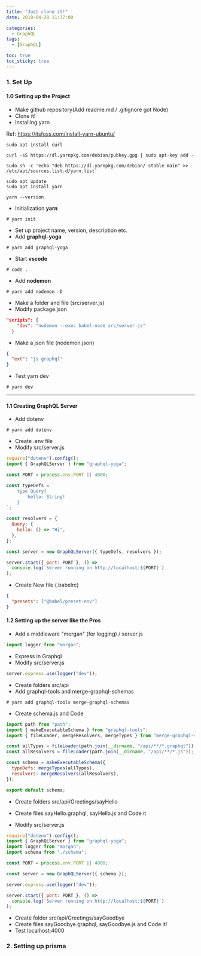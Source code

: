 ```yaml
---
title: "Just clone it!"
date: 2019-04-28 11:37:00

categories:
  - GraphQL
tags:
  - [GraphQL]

toc: true
toc_sticky: true
---
```


### 1. Set Up

#### 1.0 Setting up the Project

- Make github repository(Add readme.md / .gitignore got Node)
- Clone it!
- Installing yarn

Ref: <https://itsfoss.com/install-yarn-ubuntu/>

```
sudo apt install curl

curl -sS https://dl.yarnpkg.com/debian/pubkey.gpg | sudo apt-key add -

sudo sh -c 'echo "deb https://dl.yarnpkg.com/debian/ stable main" >> /etc/apt/sources.list.d/yarn.list'

sudo apt update
sudo apt install yarn

yarn --version
```

- Initialization **yarn**

```
# yarn init
```

- Set up project name, version, description etc.
- Add **graphql-yoga**

```
# yarn add graphql-yoga
```

- Start **vscode**

```
# code .
```

- Add **nodemon**

```
# yarn add nodemon -D
```

- Make a folder and file (src/server.js)
- Modify package.json

```json
"scripts": {
    "dev": "nodemon --exec babel-node src/server.js"
  }

```

- Make a json file (nodemon.json)

```json
{
  "ext": "js graphql"
}
```

- Test yarn dev

```
# yarn dev
```

---

#### 1.1 Creating GraphQL Server

- Add dotenv

```
# yarn add dotenv
```

- Create .env file
- Modify src/server.js

```javascript
require("dotenv").config();
import { GraphQLServer } from "graphql-yoga";

const PORT = process.env.PORT || 4000;

const typeDefs = `
    type Query{
        hello: String!
    }
`;

const resolvers = {
  Query: {
    hello: () => "Hi",
  },
};

const server = new GraphQLServer({ typeDefs, resolvers });

server.start({ port: PORT }, () =>
  console.log(`Server running on http://localhost:${PORT}`)
);
```

- Create New file (.babelrc)

```json
{
  "presets": ["@babel/preset-env"]
}
```

#### 1.2 Setting up the server like the Pros

- Add a middleware "morgan" (for logging) / server.js

```javascript
import logger from "morgan";
```

- Express in Graphql
- Modify src/server.js

```javascript
server.express.use(logger("dev"));
```

- Create folders src/api
- Add graphql-tools and merge-graphql-schemas

```
# yarn add graphql-tools merge-graphql-schemas
```

- Create schema.js and Code

```javascript
import path from "path";
import { makeExecutableSchema } from "graphql-tools";
import { fileLoader, mergeResolvers, mergeTypes } from "merge-graphql-schemas";

const allTypes = fileLoader(path.join(__dirname, "/api/**/*.graphql"));
const allResolvers = fileLoader(path.join(__dirname, "/api/**/*.js"));

const schema = makeExecutableSchema({
  typeDefs: mergeTypes(allTypes),
  resolvers: mergeResolvers(allResolvers),
});

export default schema;
```

- Create folders src/api/Greetings/sayHello
- Create files sayHello.graphql, sayHello.js and Code it

- Modify src/server.js

```javascript
require("dotenv").config();
import { GraphQLServer } from "graphql-yoga";
import logger from "morgan";
import schema from "./schema";

const PORT = process.env.PORT || 4000;

const server = new GraphQLServer({ schema });

server.express.use(logger("dev"));

server.start({ port: PORT }, () =>
  console.log(`Server running on http://localhost:${PORT}`)
);
```

- Create folder src/api/Greetings/sayGoodbye
- Create files sayGoodbye.graphql, sayGoodbye.js and Code it!
- Test localhost:4000

### 2. Setting up prisma
